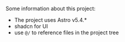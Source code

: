 
Some information about this project:

- The project uses Astro v5.4.*
- shadcn for UI
- use `@/` to reference files in the project tree